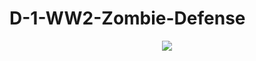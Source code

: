 # D-1-WW2-Zombie-Defense

<p align="center">
  <img src=https://github.com/JeongminYoon/D-1-WW2-Zombie-Defense/assets/100955092/3ecd70d1-f941-432f-80c8-3e7d9faa3405>
</p>
